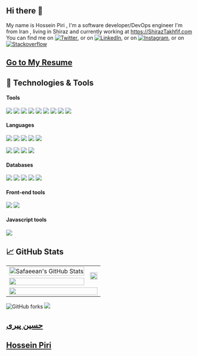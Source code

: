 ## Hi there 👋

My name is Hossein Piri , I'm a software developer/DevOps engineer I'm from Iran , living in Shiraz and currently
working at https://ShirazTakhfif.com
You can find me on [![Twitter][1.1]][2.1], or on [![LinkedIn][1.2]][2.2], or on [![Instagram][1.3]][2.3], or
on [![Stackoverflow][1.4]][2.4]


 ## [Go to My Resume][3.1]
 
## 🔧 Technologies & Tools


#### Tools
![](https://img.shields.io/badge/OS-Linux-informational?style=for-the-badge&logo=linux&logoColor=white&color=2bbc8a)
![](https://img.shields.io/badge/Editor-IntelliJ_IDEA-informational?style=for-the-badge&logo=intellij-idea&logoColor=white&color=2bbc8a)
![](https://img.shields.io/badge/Tools-Docker-informational?style=for-the-badge&logo=docker&logoColor=white&color=2bbc8a)
![](https://img.shields.io/badge/Tools-Git-informational?style=for-the-badge&logo=git&logoColor=white&color=2bbc8a)
![](https://img.shields.io/badge/CICD-GitlabCI-informational?style=for-the-badge&logo=gitlab&logoColor=white&color=2bbc8a)
![](https://img.shields.io/badge/Shell-Bash-informational?style=for-the-badge&logo=gnu-bash&logoColor=white&color=2bbc8a)
![](https://img.shields.io/badge/Browser-Google%20Chrome-informational?style=for-the-badge&logo=googlechrome&logoColor=white&color=2bbc8a)
![](https://img.shields.io/badge/Shell-Oh%20My%20Zsh-informational?style=for-the-badge&logo=shell&logoColor=white&color=2bbc8a)
![](https://img.shields.io/badge/Shell-Tmux-informational?style=for-the-badge&logo=tmux&logoColor=white&color=2bbc8a)


#### Languages
![](https://img.shields.io/badge/Code-Php-informational?style=for-the-badge&logo=php&logoColor=white&color=2bbc8a)
![](https://img.shields.io/badge/Code-Laravel-informational?style=for-the-badge&logo=laravel&logoColor=white&color=2bbc8a)
![](https://img.shields.io/badge/Code-ReactNative-informational?style=for-the-badge&logo=react&logoColor=white&color=2bbc8a)
![](https://img.shields.io/badge/Code-NodeJs-informational?style=for-the-badge&logo=npm&logoColor=white&color=2bbc8a)
![](https://img.shields.io/badge/Code-Python-informational?style=for-the-badge&logo=python&logoColor=white&color=2bbc8a)

![](https://img.shields.io/badge/-JavaScript-informational?style=for-the-badge&logo=JavaScript&logoColor=white&color=2bbc8a)
![](https://img.shields.io/badge/-CSS-informational?style=for-the-badge&logo=css3&logoColor=white&color=2bbc8a)
![](https://img.shields.io/badge/-HTML5-informational?style=for-the-badge&logo=html5&logoColor=white&color=2bbc8a)
![](https://img.shields.io/badge/-Vue.js-informational?style=for-the-badge&logo=vuedotjs&logoColor=white&color=2bbc8a)

#### Databases
![](https://img.shields.io/badge/Database-Mysql-informational?style=for-the-badge&logo=mysql&logoColor=white&color=2bbc8a)
![](https://img.shields.io/badge/Database-SQlite-informational?style=for-the-badge&logo=SQlite&logoColor=white&color=2bbc8a)
![](https://img.shields.io/badge/Database-MongoDB-informational?style=for-the-badge&logo=mongodb&logoColor=white&color=2bbc8a)
![](https://img.shields.io/badge/Database%20Cache-Redis-informational?style=for-the-badge&logo=redis&logoColor=white&color=2bbc8a)
![](https://img.shields.io/badge/Database%20SearchEngine-ElasticSearch-informational?style=for-the-badge&logo=ElasticSearch&logoColor=white&color=2bbc8a)


#### Front-end tools
![](https://img.shields.io/badge/-Webpack-informational?style=for-the-badge&logo=webpack&logoColor=white&color=2bbc8a)
![](https://img.shields.io/badge/-GulpJs-informational?style=for-the-badge&logo=gulp&logoColor=white&color=2bbc8a)

#### Javascript tools
![](https://img.shields.io/badge/-JQuery-informational?style=for-the-badge&logo=jquery&logoColor=white&color=2bbc8a)


## &#x1f4c8; GitHub Stats

<table width="100%">

  <tr>
    <td><a href="https://github.com/safaeean/safaeean">
  <img src="https://github-readme-stats.vercel.app/api?username=safaeean&show_icons=true&line_height=27&count_private=true&title_color=ffffff&text_color=c9cacc&icon_color=2bbc8a&bg_color=1d1f21" alt="Safaeean's GitHub Stats"  width="100%"/>
</a></td>
    <td rowspan="2">
        <a href="https://github.com/safaeean/safaeean">
  <img src="https://github-readme-stats.vercel.app/api/top-langs/?username=safaeean&hide=java,html,tex&title_color=ffffff&text_color=c9cacc&icon_color=2bbc8a&bg_color=1d1f21&langs_count=10"  width="100%"/>
</a>
      </td>
  </tr>
  <tr>
    <td>
  <a href="https://github.com/safaeean/react-native-scan-barcode">

<img src="https://github-readme-stats.vercel.app/api/pin/?username=safaeean&repo=react-native-scan-barcode&title_color=ffffff&text_color=c9cacc&icon_color=2bbc8a&bg_color=1d1f21" width="100%">
</a>
    </td>
  </tr>
  <tr>
    <td colspan="2">

<img src="https://activity-graph.herokuapp.com/graph?username=safaeean&theme=react-dark&area=true" width="100%" />

  </tr>
</table>


![GitHub forks](https://img.shields.io/github/forks/safaeean/react-native-scan-barcode?style=social)
<img src="https://komarev.com/ghpvc/?username=safaeean">

 ## [حسین پیری][3.1]
 ## [Hossein Piri][3.1]
 
[1.1]: https://image.flaticon.com/icons/png/16/1384/1384017.png (twitter icon without padding)

[1.2]: https://image.flaticon.com/icons/png/16/2111/2111432.png (github icon without padding)

[1.3]: https://image.flaticon.com/icons/png/16/1384/1384031.png (instagram icon without padding)

[1.4]: https://image.flaticon.com/icons/png/16/2111/2111628.png (stackoverflow icon without padding)


[2.1]: https://twitter.com/hosseinpri

[2.2]: https://www.linkedin.com/in/hossein-piri-a4891a160/

[2.3]: https://instagram.com/hosseinpri

[2.4]: https://stackoverflow.com/users/6150336/hossein-piri


[3.1]: https://resume.safaeean.ir/
